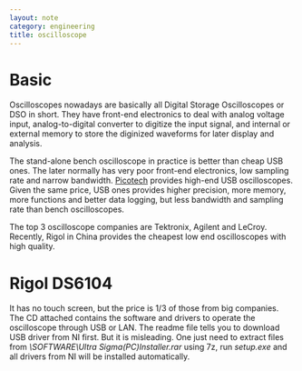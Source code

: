 ```yaml
---
layout: note
category: engineering
title: oscilloscope
---
```


Basic
=====

Oscilloscopes nowadays are basically all Digital Storage Oscilloscopes or DSO
in short. They have front-end electronics to deal with analog voltage input,
analog-to-digital converter to digitize the input signal, and internal or
external memory to store the diginized waveforms for later display and
analysis.

The stand-alone bench oscilloscope in practice is better than cheap USB ones.
The later normally has very poor front-end electronics, low sampling rate and
narrow bandwidth. [Picotech][pico] provides high-end USB oscilloscopes. Given
the same price, USB ones provides higher precision, more memory, more functions
and better data logging, but less bandwidth and sampling rate than bench
oscilloscopes.

The top 3 oscilloscope companies are Tektronix, Agilent and LeCroy. Recently,
Rigol in China provides the cheapest low end oscilloscopes with high quality.

[pico]: http://www.picotech.com/

Rigol DS6104
============

It has no touch screen, but the price is 1/3 of those from big companies. The
CD attached contains the software and drivers to operate the oscilloscope
through USB or LAN. The readme file tells you to download USB driver from NI
first.  But it is misleading. One just need to extract files from
*\SOFTWARE\Ultra Sigma(PC)Installer.rar* using 7z, run *setup.exe* and all
drivers from NI will be installed automatically.

